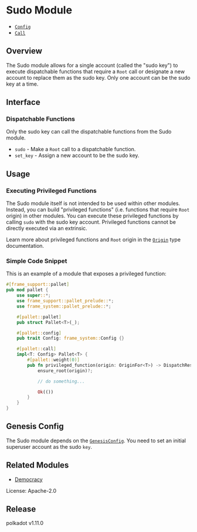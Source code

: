 # Sudo Module

- [`Config`](https://docs.rs/pallet-sudo/latest/pallet_sudo/pallet/trait.Config.html)
- [`Call`](https://docs.rs/pallet-sudo/latest/pallet_sudo/pallet/enum.Call.html)

## Overview

The Sudo module allows for a single account (called the "sudo key")
to execute dispatchable functions that require a `Root` call
or designate a new account to replace them as the sudo key.
Only one account can be the sudo key at a time.

## Interface

### Dispatchable Functions

Only the sudo key can call the dispatchable functions from the Sudo module.

- `sudo` - Make a `Root` call to a dispatchable function.
- `set_key` - Assign a new account to be the sudo key.

## Usage

### Executing Privileged Functions

The Sudo module itself is not intended to be used within other modules.
Instead, you can build "privileged functions" (i.e. functions that require `Root` origin) in other modules.
You can execute these privileged functions by calling `sudo` with the sudo key account.
Privileged functions cannot be directly executed via an extrinsic.

Learn more about privileged functions and `Root` origin in the [`Origin`] type documentation.

### Simple Code Snippet

This is an example of a module that exposes a privileged function:

```rust
#[frame_support::pallet]
pub mod pallet {
    use super::*;
    use frame_support::pallet_prelude::*;
    use frame_system::pallet_prelude::*;

    #[pallet::pallet]
    pub struct Pallet<T>(_);

    #[pallet::config]
    pub trait Config: frame_system::Config {}

    #[pallet::call]
    impl<T: Config> Pallet<T> {
        #[pallet::weight(0)]
        pub fn privileged_function(origin: OriginFor<T>) -> DispatchResult {
            ensure_root(origin)?;

            // do something...

            Ok(())
        }
    }
}
```

## Genesis Config

The Sudo module depends on the [`GenesisConfig`](https://docs.rs/pallet-sudo/latest/pallet_sudo/struct.GenesisConfig.html).
You need to set an initial superuser account as the sudo `key`.

## Related Modules

- [Democracy](https://docs.rs/pallet-democracy/latest/pallet_democracy/)

[`Call`]: ./enum.Call.html
[`Config`]: ./trait.Config.html
[`Origin`]: https://docs.substrate.io/main-docs/build/origins/

License: Apache-2.0


## Release

polkadot v1.11.0
